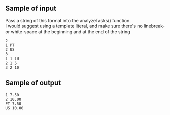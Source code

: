 ## Sample of input
Pass a string of this format into the analyzeTasks() function. <br>
I would suggest using a template literal, and make sure there's no linebreak-<br>
or white-space at the beginning and at the end of the string

```
2
1 PT
2 US
3
1 1 10
2 1 5
3 2 10
```

## Sample of output

```
1 7.50
2 10.00
PT 7.50
US 10.00
```